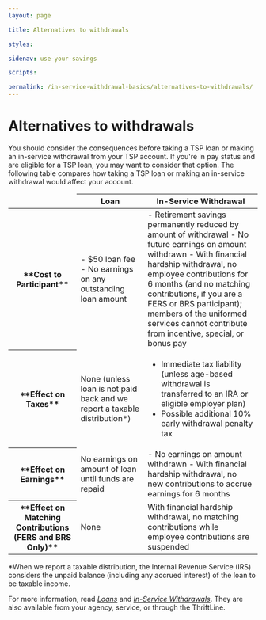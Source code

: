 ```yaml
---
layout: page

title: Alternatives to withdrawals

styles:

sidenav: use-your-savings

scripts:

permalink: /in-service-withdrawal-basics/alternatives-to-withdrawals/
---
```


# Alternatives to withdrawals

You should consider the consequences before taking a TSP loan or making an in-service withdrawal from your TSP account. If you're in pay status and are eligible for a TSP loan, you may want to consider that option. The following table compares how taking a TSP loan or making an in-service withdrawal would affect your account.

<table>
<thead>
<tr>
<td>&nbsp;</td>
<th scope="col">Loan</th>
<th scope="col">In-Service Withdrawal</th>
</tr>
</thead>
<tbody>
<tr>
<th scope="row" markdown="1">**Cost to Participant**</th>
<td markdown="1">
- $50 loan fee
- No earnings on any outstanding loan amount
</td>
<td markdown="1">
- Retirement savings permanently reduced by amount of withdrawal
- No future earnings on amount withdrawn
- With financial hardship withdrawal, no employee contributions for 6 months (and no matching contributions, if you are a FERS or BRS participant); members of the uniformed services cannot contribute from incentive, special, or bonus pay
</td>
</tr>
<tr>
<th scope="row" markdown="1">**Effect on Taxes**</th>
<td markdown="1">
None (unless loan is not paid back and we report a taxable distribution*)
</td>
<td>
<ul>
<li>Immediate tax liability (unless age-based withdrawal is transferred to an IRA or eligible employer plan)</li>
<li>Possible additional 10% early withdrawal penalty tax</li>
</ul>
</td>
</tr>
<tr>
<th scope="row" markdown="1">**Effect on Earnings**</th>
<td>
No earnings on amount of loan until funds are repaid
</td>
<td markdown="1">
- No earnings on amount withdrawn
- With financial hardship withdrawal, no new contributions to accrue earnings for 6 months
</td>
</tr>
<tr>
<th scope="row" markdown="1">**Effect on Matching Contributions (FERS and BRS Only)**</th>
<td markdown="1">
None
</td>
<td>
With financial hardship withdrawal, no matching contributions while employee contributions are suspended
</td>
</tr>
</tbody>
</table>

\*When we report a taxable distribution, the Internal Revenue Service (IRS) considers the unpaid balance (including any accrued interest) of the loan to be taxable income.

For more information, read [_Loans_](https://www.tsp.gov/PDF/formspubs/tspbk04.pdf) and [_In-Service Withdrawals_](https://www.tsp.gov/PDF/formspubs/tspbk12.pdf). They are also available from your agency, service, or through the ThriftLine.
